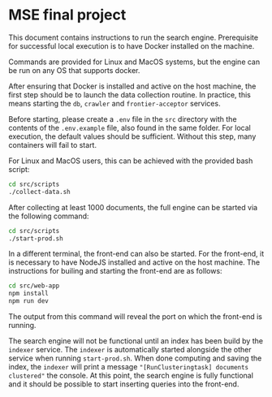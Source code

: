 # MSE final project

This document contains instructions to run the search engine. Prerequisite for successful local execution is to have Docker installed on the machine. 

Commands are provided for Linux and MacOS systems, but the engine can be run on any OS that supports docker.

After ensuring that Docker is installed and active on the host machine, the first step should be to launch the data collection routine. In practice, this means starting the `db`, `crawler` and `frontier-acceptor` services.

Before starting, please create a `.env` file in the `src` directory with the contents of the `.env.example` file, also found in the same folder. For local execution, the default values should be sufficient. Without this step, many containers will fail to start.

For Linux and MacOS users, this can be achieved with the provided bash script:

```bash
cd src/scripts
./collect-data.sh
```

After collecting at least 1000 documents, the full engine can be started via the following command:

```bash
cd src/scripts
./start-prod.sh
```

In a different terminal, the front-end can also be started. For the front-end, it is necessary to have NodeJS installed and active on the host machine. The instructions for builing and starting the front-end are as follows:

```bash
cd src/web-app
npm install
npm run dev
```

The output from this command will reveal the port on which the front-end is running.

The search engine will not be functional until an index has been build by the `indexer` service. The `indexer` is automatically started alongside the other service when running `start-prod.sh`. When done computing and saving the index, the `indexer` will print a message `"[RunClusteringtask] documents clustered"` the console. At this point, the search engine is fully functional and it should be possible to start inserting queries into the front-end.